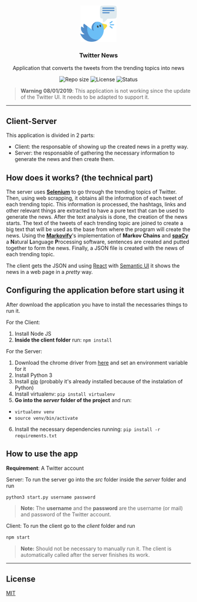 <p align="center">
  <img src="media/twitter-news-logo.png" width="100" alt="Repository logo" />
</p>
<h3 align="center">Twitter News</h3>
<p align="center">Application that converts the tweets from the trending topics into news<p>
<p align="center">
    <img src="https://img.shields.io/github/repo-size/lhbelfanti/twitter-news?label=Repo%20size" alt="Repo size" />
    <img src="https://img.shields.io/github/license/lhbelfanti/twitter-news?label=License" alt="License" />
    <img src="https://img.shields.io/badge/Status-Need_to_be_updated-orange" alt="Status" />
</p>

> **Warning**
> **08/01/2019**: This application is not working since the update of the Twitter UI. It needs to be adapted to support it.

---
## Client-Server

This application is divided in 2 parts:
- Client: the responsable of showing up the created news in a pretty way.
- Server: the responsable of gathering the necessary information to generate the news and then create them.


## How does it works? (the technical part)

The server uses **[Selenium](https://www.seleniumhq.org/)** to go through the trending topics of Twitter. Then, using web scrapping, it obtains all the information of each tweet of each trending topic. This information is processed, the hashtags, links and other relevant things are extracted to have a pure text that can be used to generate the news.
After the text analysis is done, the creation of the news starts. The text of the tweets of each trending topic are joined to create a big text that will be used as the base from where the program will create the news. Using the **[Markovify](https://github.com/jsvine/markovify)**'s implementation of **Markov Chains** and **[spaCy](https://spacy.io/)** a **N**atural **L**anguage **P**rocessing software, sentences are created and putted together to form the news.
Finally, a JSON file is created with the news of each trending topic.

The client gets the JSON and using [React](https://reactjs.org/) with [Semantic UI](https://react.semantic-ui.com/) it shows the news in a web page in a _pretty_ way.

## Configuring the application before start using it

After download the application you have to install the necessaries things to run it.

For the Client:
1. Install Node JS
2. **Inside the client folder** run: `npm install`

For the Server:
1. Download the chrome driver from [here](https://sites.google.com/a/chromium.org/chromedriver/downloads) and set an environment variable for it
2. Install Python 3
3. Install [pip](https://pypi.org/project/pip/) (probably it's already installed because of the instalation of Python)
4. Install virtualenv: `pip install virtualenv`
5. **Go into the _server_ folder of the project** and run:
- `virtualenv venv`
- `source venv/bin/activate`
6. Install the necessary dependencies running: `pip install -r requirements.txt`



## How to use the app

**Requirement**: A Twitter account

Server:
To run the server go into the _src_ folder inside the _server_ folder and run

```python
python3 start.py username password
```
> **Note:** The **username** and the **password** are the username (or mail) and password of the Twitter account.

Client:
To run the client go to the _client_ folder and run
```javascript
npm start
```
> **Note:** Should not be necessary to manually run it. The client is automatically called after the server finishes its work.

---
## License

[MIT](https://choosealicense.com/licenses/mit/)